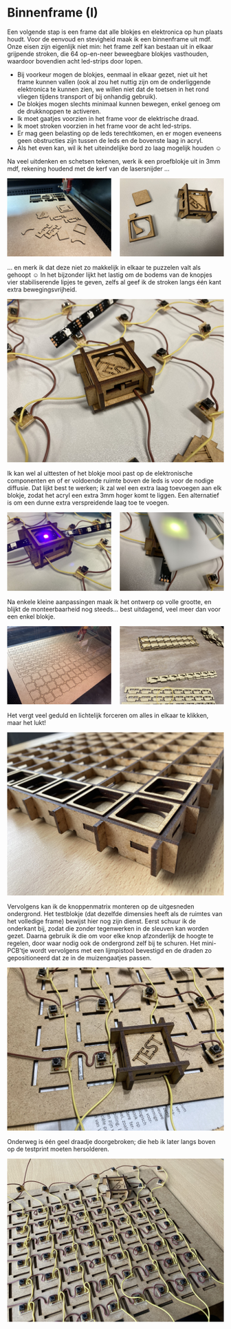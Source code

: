 # Binnenframe (I)

Een volgende stap is een frame dat alle blokjes en elektronica op hun plaats houdt. Voor de eenvoud en stevigheid maak ik een binnenframe uit mdf. Onze eisen zijn eigenlijk niet min: het frame zelf kan bestaan uit in elkaar grijpende stroken, die 64 op-en-neer beweegbare blokjes vasthouden, waardoor bovendien acht led-strips door lopen.
 * Bij voorkeur mogen de blokjes, eenmaal in elkaar gezet, niet uit het frame kunnen vallen (ook al zou het nuttig zijn om de onderliggende elektronica te kunnen zien, we willen niet dat de toetsen in het rond vliegen tijdens transport of bij onhandig gebruik).
 * De blokjes mogen slechts minimaal kunnen bewegen, enkel genoeg om de drukknoppen te activeren.
 * Ik moet gaatjes voorzien in het frame voor de elektrische draad.
 * Ik moet stroken voorzien in het frame voor de acht led-strips.
 * Er mag geen belasting op de leds terechtkomen, en er mogen eveneens geen obstructies zijn tussen de leds en de bovenste laag in acryl.
 * Als het even kan, wil ik het uiteindelijke bord zo laag mogelijk houden &#9786;

Na veel uitdenken en schetsen tekenen, werk ik een proefblokje uit in 3mm mdf, rekening houdend met de kerf van de lasersnijder …

<p>
<img src="../assets/images/project/binnenframe1.jpg" width="48%"/>
<img src="../assets/images/project/binnenframe2.jpg" width="48%" style="float:right;"/>
</p>

… en merk ik dat deze niet zo makkelijk in elkaar te puzzelen valt als gehoopt &#9786; In het bijzonder lijkt het lastig om de bodems van de knopjes vier stabiliserende lipjes te geven, zelfs al geef ik de stroken langs één kant extra bewegingsvrijheid.

![binnenframe1](../assets/images/project/binnenframe3.jpg "binnenframe")

Ik kan wel al uittesten of het blokje mooi past op de elektronische componenten en of er voldoende ruimte boven de leds is voor de nodige diffusie. Dat lijkt best te werken; ik zal wel een extra laag toevoegen aan elk blokje, zodat het acryl een extra 3mm hoger komt te liggen. Een alternatief is om een dunne extra verspreidende laag toe te voegen.

<p>
<img src="../assets/images/project/binnenframe4.jpg" width="48%"/>
<img src="../assets/images/project/binnenframe5.jpg" width="48%" style="float:right;"/>
</p>

Na enkele kleine aanpassingen maak ik het ontwerp op volle grootte, en blijkt de monteerbaarheid nog steeds… best uitdagend, veel meer dan voor een enkel blokje.

<p>
<img src="../assets/images/project/binnenframe6.jpg" width="48%"/>
<img src="../assets/images/project/binnenframe7.jpg" width="48%" style="float:right;"/>
</p>

Het vergt veel geduld en lichtelijk forceren om alles in elkaar te klikken, maar het lukt!

![binnenframe2](../assets/images/project/binnenframe8.jpg "binnenframe")

Vervolgens kan ik de knoppenmatrix monteren op de uitgesneden ondergrond. Het testblokje (dat dezelfde dimensies heeft als de ruimtes van het volledige frame) bewijst hier nog zijn dienst. Eerst schuur ik de onderkant bij, zodat die zonder tegenwerken in de sleuven kan worden gezet. Daarna gebruik ik die om voor elke knop afzonderlijk de hoogte te regelen, door waar nodig ook de ondergrond zelf bij te schuren. Het mini-PCB'tje wordt vervolgens met een lijmpistool bevestigd en de draden zo gepositioneerd dat ze in de muizengaatjes passen.

![binnenframe3](../assets/images/project/plakken1.jpg "binnenframe")

Onderweg is één geel draadje doorgebroken; die heb ik later langs boven op de testprint moeten hersolderen.

![binnenframe4](../assets/images/project/plakken2.jpg "binnenframe")
